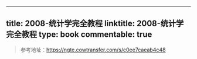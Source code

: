 
---
title: 2008-统计学完全教程
linktitle: 2008-统计学完全教程
type: book
commentable: true
---

> 参考地址：https://ngte.cowtransfer.com/s/c0ee7caeab4c48

    
